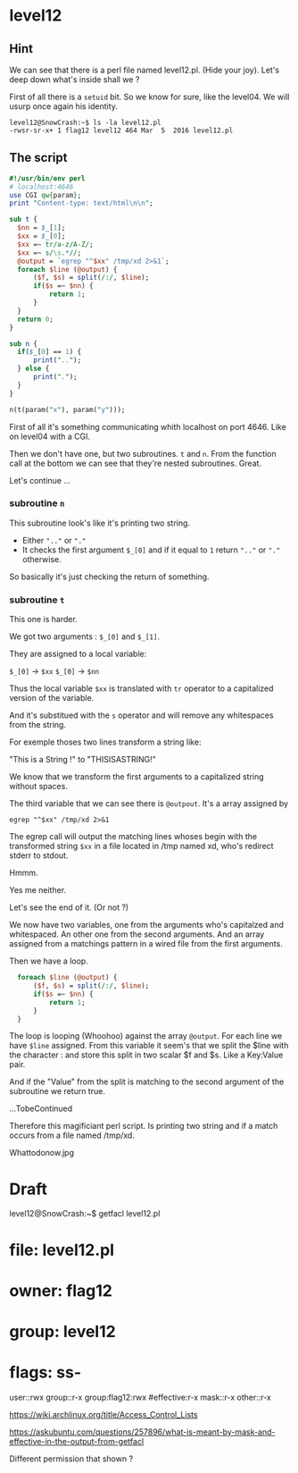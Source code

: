 # level12

## Hint

We can see that there is a perl file named level12.pl. (Hide your joy). Let's deep down what's inside shall we ?

First of all there is a `setuid` bit. So we know for sure, like the level04. We will usurp once again his identity.

```shell-session
level12@SnowCrash:~$ ls -la level12.pl
-rwsr-sr-x+ 1 flag12 level12 464 Mar  5  2016 level12.pl
```

## The script

```perl
#!/usr/bin/env perl
# localhost:4646
use CGI qw{param};
print "Content-type: text/html\n\n";

sub t {
  $nn = $_[1];
  $xx = $_[0];
  $xx =~ tr/a-z/A-Z/;
  $xx =~ s/\s.*//;
  @output = `egrep "^$xx" /tmp/xd 2>&1`;
  foreach $line (@output) {
      ($f, $s) = split(/:/, $line);
      if($s =~ $nn) {
          return 1;
      }
  }
  return 0;
}

sub n {
  if($_[0] == 1) {
      print("..");
  } else {
      print(".");
  }
}

n(t(param("x"), param("y")));
```

First of all it's something communicating whith localhost on port 4646. Like on level04 with a CGI.

Then we don't have one, but two subroutines. `t` and `n`. From the function call at the bottom we can see that they're nested subroutines. Great.

Let's continue ...

### subroutine `n`

This subroutine look's like it's printing two string.
- Either `".."` or `"."`
- It checks the first argument `$_[0]` and if it equal to `1` return `".."` or `"."` otherwise.

So basically it's just checking the return of something.

### subroutine `t`

This one is harder.

We got two arguments : `$_[0]` and `$_[1]`.

They are assigned to a local variable:

`$_[0]` -> `$xx`
`$_[0]` -> `$nn`

Thus the local variable `$xx` is translated with `tr` operator to a capitalized version of the variable.

And it's substitued with the `s` operator and will remove any whitespaces from the string.

For exemple thoses two lines transform a string like:

"This is a String !" to "THISISASTRING!"

We know that we transform the first arguments to a capitalized string without spaces.

The third variable that we can see there is `@outpout`. It's a array assigned by

`egrep "^$xx" /tmp/xd 2>&1`

The egrep call will output the matching lines whoses begin with the transformed string `$xx` in a file located in /tmp named xd, who's redirect stderr to stdout.

Hmmm.

Yes me neither.

Let's see the end of it. (Or not ?)


We now have two variables, one from the arguments who's capitalzed and whitespaced. An other one from the second arguments. And an array assigned from a matchings pattern in a wired file from the first arguments.

Then we have a loop.

```perl
  foreach $line (@output) {
      ($f, $s) = split(/:/, $line);
      if($s =~ $nn) {
          return 1;
      }
  }
```

The loop is looping (Whoohoo) against the array `@output`. For each line we have `$line` assigned.
From this variable it seem's that we split the $line with the character : and store this split in two scalar $f and $s. Like a Key:Value pair.


And if the "Value" from the split is matching to the second argument of the subroutine we return true.


...TobeContinued




Therefore this magificiant perl script. Is printing two string and if a match occurs from a file named /tmp/xd.

Whattodonow.jpg



# Draft

level12@SnowCrash:~$ getfacl level12.pl
# file: level12.pl
# owner: flag12
# group: level12
# flags: ss-
user::rwx
group::r-x
group:flag12:rwx		#effective:r-x
mask::r-x
other::r-x

https://wiki.archlinux.org/title/Access_Control_Lists


https://askubuntu.com/questions/257896/what-is-meant-by-mask-and-effective-in-the-output-from-getfacl

Different permission that shown ?
